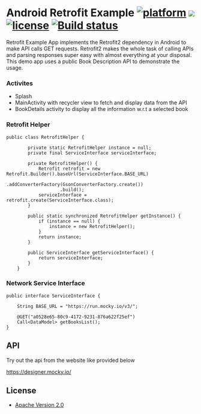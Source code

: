 # Android Retrofit Example [![platform](https://img.shields.io/badge/platform-android-brightgreen.svg)](https://developer.android.com/index.html) <a target="_blank" href="https://android-arsenal.com/api?level=21"><img src="https://img.shields.io/badge/API-21%2B-brightgreen.svg?style=flat"></a>  [![license](https://img.shields.io/badge/license-Apache%202-green.svg)](https://github.com/duanhong169/Camera/blob/master/LICENSE) [![Build status](https://build.appcenter.ms/v0.1/apps/09612c7d-00b4-4b16-86b5-054c45d749f8/branches/master/badge)](https://appcenter.ms)

Retrofit Example App implements the Retrofit2 dependency in Android to make API calls GET requests. Retrofit2 makes the whole task of calling APIs and parsing responses super easy with almost everything at your disposal.
This demo app uses a public Book Description API to demonstrate the usage.


### Activites

* Splash
* MainActivity with recycler view to fetch and display data from the API
* BookDetails activity to display all the information w.r.t a selected book

### Retrofit Helper

```   
public class RetrofitHelper {

        private static RetrofitHelper instance = null;
        private final ServiceInterface serviceInterface;

        private RetrofitHelper() {
            Retrofit retrofit = new Retrofit.Builder().baseUrl(ServiceInterface.BASE_URL)
                    .addConverterFactory(GsonConverterFactory.create())
                    .build();
            serviceInterface = retrofit.create(ServiceInterface.class);
        }

        public static synchronized RetrofitHelper getInstance() {
            if (instance == null) {
                instance = new RetrofitHelper();
            }
            return instance;
        }

        public ServiceInterface getServiceInterface() {
            return serviceInterface;
        }
    }
```

### Network Service Interface
```
public interface ServiceInterface {

    String BASE_URL = "https://run.mocky.io/v3/";

    @GET("a0528e65-80c9-4172-9231-876a622f25ef")
    Call<DataModel> getBooksList();
}
```

## API
Try out the api from the website like provided below

https://designer.mocky.io/

## License

* [Apache Version 2.0](http://www.apache.org/licenses/LICENSE-2.0.html)
